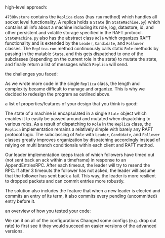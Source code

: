 high-level approach:

`4730kvstore`  contains the `Replica` class (has `run` method) which handles all socket level functionality. 
A replica holds a `State` (in `StateMachine.py`) which contains all info about a machine including its role, log, datastore, id, and other persistent and volatile storage specified in the RAFT protocol.
`StateMachine.py` also has the abstract class `Role` which organizes RAFT functionality and is extended by the `Leader`, `Candidate`, and `Follower` classes.
The `Replica.run` method continuously calls static `Role` methods by passing in the mutable `State`, and this gets dispatched to one of the subclasses (depending on the current role in the state) to mutate the state, and finally return a list of messages which `Replica` will send.


the challenges you faced:

As we wrote more code in the single `Replica` class, the length and complexity became difficult to manage and organize. This is why we decided to redesign the program as outlined above.


a list of properties/features of your design that you think is good:

The state of a machine is encapsulated in a single `State` object which enables it to easily be passed around and mutated when dispatching to various roles.
As a result of dispatching to `Role` in the `Replica` class, the `Replica` implementation remains a relatively simple with barely any RAFT protocol logic.
The subclassing of `Role` with `Leader`, `Candidate`, and `Follower` classes greatly improves organization by dispatching accordingly instead of relying on multi branch conditionals within each client and RAFT method.

Our leader implementation keeps track of which followers have timed out (not sent back an ack within a timeframe) in response to an AppendEntriesRPC. After each timeout, the leader will try to resend the RPC. If after 3 timeouts the follower has not acked, the leader will assume that the follower has sent back a fail. This way, the leader is more resilient to dropped packets and can commit entries more robustly.

The solution also includes the feature that when a new leader is elected and commits an entry of its term, it also commits every pending (uncommitted) entry before it.

an overview of how you tested your code:

We ran it on all of the configurations
Changed some configs (e.g. drop out rate) to first see it they would succeed on easier versions of the advanced versions.